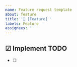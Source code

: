 ```yaml
---
name: Feature request template
about: feature
title: '🚀 [Feature] '
labels: Feature
assignees: ''
---
```


## ☑ Implement TODO

- [ ]
